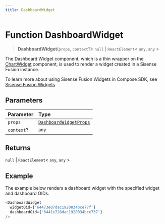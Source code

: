 ```yaml
---
title: DashboardWidget
---
```


# Function DashboardWidget <Badge type="fusionEmbed" text="Fusion Embed" />

> **DashboardWidget**(`props`, `context`?): `null` \| `ReactElement`\< `any`, `any` \>

The Dashboard Widget component, which is a thin wrapper on the [ChartWidget](../chart-utilities/function.ChartWidget.md) component,
is used to render a widget created in a Sisense Fusion instance.

To learn more about using Sisense Fusion Widgets in Compose SDK,
see [Sisense Fusion Widgets](/guides/sdk/guides/charts/guide-fusion-widgets.html).

## Parameters

| Parameter | Type |
| :------ | :------ |
| `props` | [`DashboardWidgetProps`](../interfaces/interface.DashboardWidgetProps.md) |
| `context`? | `any` |

## Returns

`null` \| `ReactElement`\< `any`, `any` \>

## Example

The example below renders a dashboard widget with the specified widget and dashboard OIDs.
```ts
<DashboardWidget
  widgetOid={'64473e07dac1920034bce77f'}
  dashboardOid={'6441e728dac1920034bce737'}
/>
```
